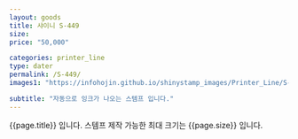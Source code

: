```yaml
---
layout: goods
title: 샤이니 S-449
size: 
price: "50,000"

categories: printer_line
type: dater
permalink: /S-449/
images1: "https://infohojin.github.io/shinystamp_images/Printer_Line/S-449/S-449_1.jpg"

subtitle: "자동으로 잉크가 나오는 스템프 입니다."
---
```


{{page.title}} 입니다. 스템프 제작 가능한 최대 크기는 {{page.size}} 입니다.